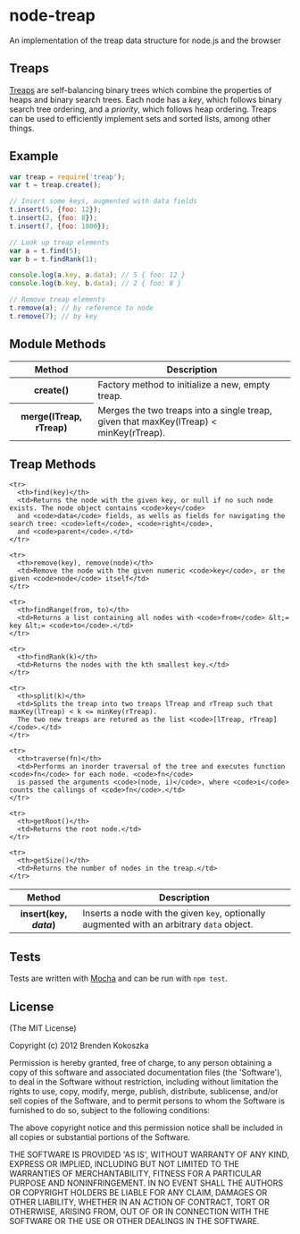 # node-treap

An implementation of the treap data structure for node.js and the browser

## Treaps
[Treaps](http://en.wikipedia.org/wiki/Treap) are self-balancing binary trees 
which combine the properties of heaps and binary search trees. Each node has a
_key_, which follows binary search tree ordering, and a _priority_, which 
follows heap ordering. Treaps can be used to efficiently implement sets and 
sorted lists, among other things.

## Example

```javascript
var treap = require('treap');
var t = treap.create();

// Insert some keys, augmented with data fields
t.insert(5, {foo: 12});
t.insert(2, {foo: 8});
t.insert(7, {foo: 1000});

// Look up treap elements
var a = t.find(5);
var b = t.findRank(1);

console.log(a.key, a.data); // 5 { foo: 12 }
console.log(b.key, b.data); // 2 { foo: 8 }

// Remove treap elements
t.remove(a); // by reference to node
t.remove(7); // by key
```

## Module Methods
<table>
  <thead>
    <tr>
      <th>Method</th>
      <th>Description</th>
    </tr>
  </thead>
  <tbody>
    <tr>
      <th>create()</th> 
      <td>Factory method to initialize a new, empty treap.</td>
    </tr>
    <tr>
      <th>merge(lTreap, rTreap)</th> 
      <td>Merges the two treaps into a single treap, given that maxKey(lTreap) < minKey(rTreap).</td>
    </tr>
  </tbody>
</table>

## Treap Methods
<table>
  <thead>
    <tr>
      <th>Method</th>
      <th>Description</th>
    </tr>
  </thead>
  <tbody>
    <tr>
      <th>insert(key, <em>data</em>)</th> 
      <td>Inserts a node with the given <code>key</code>, optionally augmented with an arbitrary <code>data</code> object.</td>
    </tr>

    <tr>
      <th>find(key)</th> 
      <td>Returns the node with the given key, or null if no such node exists. The node object contains <code>key</code>
      and <code>data</code> fields, as wells as fields for navigating the search tree: <code>left</code>, <code>right</code>,
      and <code>parent</code>.</td>
    </tr>

    <tr>
      <th>remove(key), remove(node)</th> 
      <td>Remove the node with the given numeric <code>key</code>, or the given <code>node</code> itself</td>
    </tr>

    <tr>
      <th>findRange(from, to)</th> 
      <td>Returns a list containing all nodes with <code>from</code> &lt;= key &lt;= <code>to</code>.</td>
    </tr>

    <tr>
      <th>findRank(k)</th> 
      <td>Returns the nodes with the kth smallest key.</td>
    </tr>

    <tr>
      <th>split(k)</th> 
      <td>Splits the treap into two treaps lTreap and rTreap such that maxKey(lTreap) < k <= minKey(rTreap).
      The two new treaps are retured as the list <code>[lTreap, rTreap]</code>.</td>
    </tr>

    <tr>
      <th>traverse(fn)</th> 
      <td>Performs an inorder traversal of the tree and executes function <code>fn</code> for each node. <code>fn</code>
      is passed the arguments <code>(node, i)</code>, where <code>i</code> counts the callings of <code>fn</code>.</td>
    </tr>

    <tr>
      <th>getRoot()</th> 
      <td>Returns the root node.</td>
    </tr>

    <tr>
      <th>getSize()</th> 
      <td>Returns the number of nodes in the treap.</td>
    </tr>
  </tbody>
</table>

## Tests
Tests are written with [Mocha](http://visionmedia.github.com/mocha/) and can be run with `npm test`.

## License
(The MIT License)

Copyright (c) 2012 Brenden Kokoszka

Permission is hereby granted, free of charge, to any person obtaining a copy of this software and associated documentation files (the 'Software'), to deal in the Software without restriction, including without limitation the rights to use, copy, modify, merge, publish, distribute, sublicense, and/or sell copies of the Software, and to permit persons to whom the Software is furnished to do so, subject to the following conditions:

The above copyright notice and this permission notice shall be included in all copies or substantial portions of the Software.

THE SOFTWARE IS PROVIDED 'AS IS', WITHOUT WARRANTY OF ANY KIND, EXPRESS OR IMPLIED, INCLUDING BUT NOT LIMITED TO THE WARRANTIES OF MERCHANTABILITY, FITNESS FOR A PARTICULAR PURPOSE AND NONINFRINGEMENT. IN NO EVENT SHALL THE AUTHORS OR COPYRIGHT HOLDERS BE LIABLE FOR ANY CLAIM, DAMAGES OR OTHER LIABILITY, WHETHER IN AN ACTION OF CONTRACT, TORT OR OTHERWISE, ARISING FROM, OUT OF OR IN CONNECTION WITH THE SOFTWARE OR THE USE OR OTHER DEALINGS IN THE SOFTWARE.
